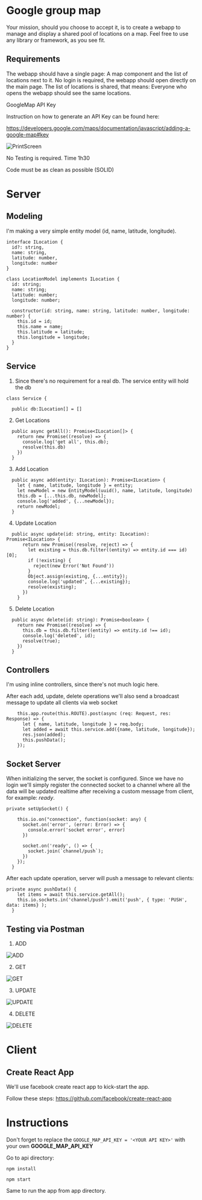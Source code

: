 
# Google group map

Your mission, should you choose to accept it, is to create a webapp to manage
and display a shared pool of locations on a map.
Feel free to use any library or framework, as you see fit.

## Requirements

The webapp should have a single page: A map component and the list of
locations next to it.
No login is required, the webapp should open directly on the main page.
The list of locations is shared, that means:
Everyone who opens the webapp should see the same locations.

GoogleMap API Key

Instruction on how to generate an API Key can be found here:

https://developers.google.com/maps/documentation/javascript/adding-a-google-map#key

![PrintScreen](/images/screen.png)

No Testing is required. Time 1h30

Code must be as clean as possible (SOLID)

# Server

## Modeling

I'm making a very simple entity model (id, name, latitude, longitude).

```
interface ILocation {
  id?: string,
  name: string,
  latitude: number,
  longitude: number
}

class LocationModel implements ILocation {
  id: string;
  name: string;
  latitude: number;
  longitude: number;

  constructor(id: string, name: string, latitude: number, longitude: number) {
    this.id = id;
    this.name = name;
    this.latitude = latitude;
    this.longitude = longitude;
  }
}
```

## Service

1. Since there's no requirement for a real db. The service entity will hold the db

```
class Service {
  
  public db:ILocation[] = []

```

2. Get Locations

```
  public async getAll(): Promise<ILocation[]> {
    return new Promise((resolve) => {
      console.log('get all', this.db);
      resolve(this.db)
    })
  }
```

3. Add Location
```
  public async add(entity: ILocation): Promise<ILocation> {
    let { name, latitude, longitude } = entity;
    let newModel = new EntityModel(uuid(), name, latitude, longitude)
    this.db = [...this.db, newModel];
    console.log('added', {...newModel});
    return newModel;
  }
```

4. Update Location

```
  public async update(id: string, entity: ILocation): Promise<ILocation> {
      return new Promise((resolve, reject) => {
        let existing = this.db.filter((entity) => entity.id === id)[0];
        if (!existing) {
          reject(new Error('Not Found'))
        }
        Object.assign(existing, {...entity});
        console.log('updated', {...existing});
        resolve(existing);
      })
    }
```

5. Delete Location

```
  public async delete(id: string): Promise<boolean> {
    return new Promise((resolve) => {
      this.db = this.db.filter((entity) => entity.id !== id);
      console.log('deleted', id);
      resolve(true);
    })
  }
```

## Controllers

I'm using inline controllers, since there's not much logic here.

After each add, update, delete operations we'll also send a broadcast message to update all clients via web socket


```
    this.app.route(this.ROUTE).post(async (req: Request, res: Response) => { 
      let { name, latitude, longitude } = req.body;
      let added = await this.service.add({name, latitude, longitude});
      res.json(added);
      this.pushData();
    });
```

## Socket Server

When initializing the server, the socket is configured. Since we have no login we'll simply register the connected socket to a channel where all the data will be updated realtime after receiving a custom message from client, for example: <em>ready</em>.

```
private setUpSocket() {

    this.io.on("connection", function(socket: any) {
      socket.on('error', (error: Error) => {
        console.error('socket error', error)
      })
      
      socket.on('ready', () => {
        socket.join(`channel/push`);
      })
    });
  }
```

After each update operation, server will push a message to relevant clients: 

```
private async pushData() {
    let items = await this.service.getAll();
    this.io.sockets.in('channel/push').emit('push', { type: 'PUSH', data: items} );
  }
```

## Testing via Postman

1. ADD

![ADD](/images/add.png)

2. GET

![GET](/images/get.png)

3. UPDATE

![UPDATE](/images/update.png)

4. DELETE

![DELETE](/images/delete.png)

# Client

## Create React App

We'll use facebook create react app to kick-start the app.

Follow these steps: https://github.com/facebook/create-react-app

# Instructions

Don't forget to replace the ```GOOGLE_MAP_API_KEY = '<YOUR API KEY>'``` with your own **GOOGLE_MAP_API_KEY**

Go to api directory:

```npm install```

```npm start```

Same to run the app from app directory.












